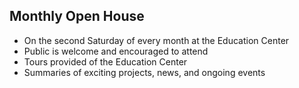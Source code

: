 ## Monthly Open House

* On the second Saturday of every month at the Education Center
* Public is welcome and encouraged to attend
* Tours provided of the Education Center
* Summaries of exciting projects, news, and ongoing events

